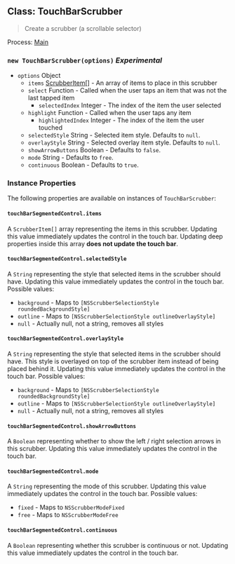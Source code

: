 ## Class: TouchBarScrubber

> Create a scrubber (a scrollable selector)

Process: [Main](../tutorial/quick-start.md#main-process)

### `new TouchBarScrubber(options)` _Experimental_

* `options` Object
  * `items` [ScrubberItem[]](structures/scrubber-item.md) - An array of items to place in this scrubber
  * `select` Function - Called when the user taps an item that was not the last tapped item
    * `selectedIndex` Integer - The index of the item the user selected
  * `highlight` Function - Called when the user taps any item
    * `highlightedIndex` Integer - The index of the item the user touched
  * `selectedStyle` String - Selected item style. Defaults to `null`.
  * `overlayStyle` String - Selected overlay item style. Defaults to `null`.
  * `showArrowButtons` Boolean - Defaults to `false`.
  * `mode` String - Defaults to `free`.
  * `continuous` Boolean - Defaults to `true`.

### Instance Properties

The following properties are available on instances of `TouchBarScrubber`:

#### `touchBarSegmentedControl.items`

A `ScrubberItem[]` array representing the items in this scrubber. Updating this value immediately
updates the control in the touch bar. Updating deep properties inside this array **does not update the touch bar**.

#### `touchBarSegmentedControl.selectedStyle`

A `String` representing the style that selected items in the scrubber should have. Updating this value immediately
updates the control in the touch bar.  Possible values:

* `background` - Maps to `[NSScrubberSelectionStyle roundedBackgroundStyle]`
* `outline` - Maps to `[NSScrubberSelectionStyle outlineOverlayStyle]`
* `null` - Actually null, not a string, removes all styles

#### `touchBarSegmentedControl.overlayStyle`

A `String` representing the style that selected items in the scrubber should have. This style is overlayed on top
of the scrubber item instead of being placed behind it. Updating this value immediately updates the control in the
touch bar.  Possible values:

* `background` - Maps to `[NSScrubberSelectionStyle roundedBackgroundStyle]`
* `outline` - Maps to `[NSScrubberSelectionStyle outlineOverlayStyle]`
* `null` - Actually null, not a string, removes all styles

#### `touchBarSegmentedControl.showArrowButtons`

A `Boolean` representing whether to show the left / right selection arrows in this scrubber. Updating this value
immediately updates the control in the touch bar.  

#### `touchBarSegmentedControl.mode`

A `String` representing the mode of this scrubber. Updating this value immediately
updates the control in the touch bar. Possible values:

* `fixed` - Maps to `NSScrubberModeFixed`
* `free` - Maps to `NSScrubberModeFree`

#### `touchBarSegmentedControl.continuous`

A `Boolean` representing whether this scrubber is continuous or not. Updating this value immediately
updates the control in the touch bar.
